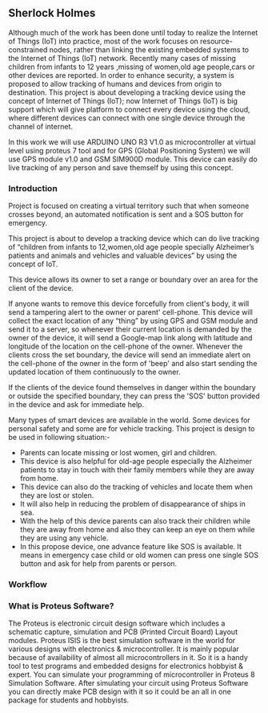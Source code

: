 ## Sherlock Holmes

Although much of the work has been done until today to realize the Internet of Things (IoT) into practice, most of the work focuses on resource-constrained nodes, rather than linking the existing embedded systems to the Internet of Things (IoT) network. Recently many cases of missing children from infants to 12 years ,missing of women,old age people,cars or other devices are reported. In order to enhance security, a system is proposed to allow tracking of humans and devices from origin to destination. This project is about developing a tracking device using the concept of Internet of Things (IoT); now Internet of Things (IoT) is big support which will give platform to connect every device using the cloud, where different devices can connect with one single device through the channel of internet.

In this work we will use ARDUINO UNO R3 V1.0 as microcontroller at virtual level using proteus 7 tool and for GPS (Global Positioning System) we will use GPS module v1.0 and GSM SIM900D module. This device can easily do live tracking of any person and save themself by using this concept.


### Introduction

Project is focused on creating a virtual territory such that when someone crosses beyond, an automated notification is sent and a SOS button for emergency.


This project is about to develop a tracking device which can do live tracking of “children from infants to 12,women,old age people specially Alzheimer’s patients and animals and vehicles and valuable devices” by using the concept of  IoT.


This device allows its owner to set a range or boundary over an area for the client of the device.


If anyone wants to remove this device forcefully from client's body, it will send a tampering alert to the owner or parent' cell-phone.
This device will collect  the exact location of  any “thing” by using GPS and GSM module and send it to a server, so whenever their current location is demanded by the owner of the device, it will send a Google-map link along with latitude and longitude of the location on the cell-phone of the owner.
Whenever the clients cross the set boundary, the device will send an immediate alert on the cell-phone of the owner in the form of 'beep' and also start sending the  updated location of them continuously to the owner.


If the clients of the device found themselves in danger within the boundary or outside the specified boundary, they can press the 'SOS' button provided in the device and ask for immediate help.


Many types of smart devices are available in the world. Some devices for personal safety and some are for vehicle tracking. This project is design to be used in following situation:-
-	Parents can locate missing or lost women, girl and children.
-	This device is also helpful for old-age people especially the Alzheimer patients to stay in touch with their family members while they are away from home.
-	This device can also do the tracking of vehicles and locate them when they are lost or stolen. 
-	It will also help in reducing the problem of disappearance of ships in sea.
-	With the help of this device parents can also track their children while they are away from home and also they can keep an eye on them while they are using any vehicle.
-	In this propose device, one advance feature like SOS is available. It means in emergency case child or old women can press one single SOS button and ask for help from parents or person.

### Workflow 


### What is Proteus Software?

The Proteus is electronic circuit design software which includes a schematic capture, simulation and PCB (Printed Circuit Board) Layout modules.
Proteus ISIS is the best simulation software in the world for various designs with electronics & microcontroller. 
It is mainly popular because of availability of almost all microcontrollers in it. So it is a handy tool to test programs and embedded designs for electronics hobbyist & expert. You can simulate your programming of microcontroller in Proteus 8 Simulation Software.
After simulating your circuit using Proteus Software you can directly make PCB design with it so it could be an all in one package for students and hobbyists.
